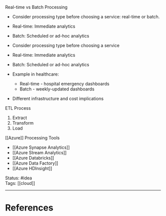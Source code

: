 Real-time vs Batch Processing

- ﻿﻿Consider processing type before choosing a service: real-time or batch.
- ﻿﻿Real-time: Immediate analytics
- ﻿﻿Batch: Scheduled or ad-hoc analytics

- ﻿﻿Consider processing type before choosing a service
- ﻿﻿Real-time: Immediate analytics
- ﻿﻿Batch: Scheduled or ad-hoc analytics
- ﻿﻿Example in healthcare:
	- ﻿﻿Real-time - hospital emergency dashboards
	- ﻿﻿Batch - weekly-updated dashboards
- ﻿﻿Different infrastructure and cost implications

ETL Process
1. Extract 
2. Transform
3. Load

[[Azure]] Processing Tools
- [[Azure Synapse Analytics]]
- [[Azure Stream Analytics]]
- [[Azure Databricks]]
- [[Azure Data Factory]]
- [[Azure HDInsight]]

Status: #idea  
Tags: [[cloud]]  

---
# References